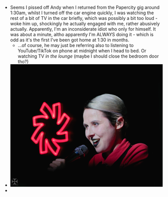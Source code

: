 - Seems I pissed off Andy when I returned from the Papercity gig around 1:30am, whilst I turned off the car engine quickly, I was watching the rest of a bit of TV in the car briefly, which was possibly a bit too loud - woke him up, shockingly he actually engaged with me, rather abusively actually. Apparently, I'm an inconsiderate idiot who only for himself. It was about a minute, altho apparently I'm ALWAYS doing it - which is odd as it's the first I've been got home at 1:30 in months.
	- ...of course, he may just be referring also to listening to YouTube/TikTok on phone at midnight when I head to bed.  Or watching TV _in the lounge_ (maybe I should close the bedroom door tho?)
- ![2025 Papercity - DSCH0842_DxO.jpg](../assets/2025_Papercity_-_DSCH0842_DxO_1738483717846_0.jpg)
-
